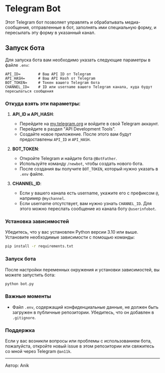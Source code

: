 
# Telegram Bot

Этот Telegram бот позволяет управлять и обрабатывать медиа-сообщения, отправленные в бот, заполнять ими специальную форму, и пересылать эту форму в указанный канал.

## Запуск бота

Для запуска бота вам необходимо указать следующие параметры в файле `.env`:

```plaintext
API_ID=        # Ваш API ID от Telegram
API_HASH=      # Ваш API Hash от Telegram
BOT_TOKEN=     # Токен вашего Telegram бота
CHANNEL_ID=    # ID или username вашего Telegram канала, куда будут пересылаться сообщения
```

### Откуда взять эти параметры:

1. **API_ID и API_HASH**:
    - Перейдите на [my.telegram.org](https://my.telegram.org) и войдите в свой Telegram аккаунт.
    - Перейдите в раздел "API Development Tools".
    - Создайте новое приложение. После этого вам будут предоставлены `API_ID` и `API_HASH`.

2. **BOT_TOKEN**:
    - Откройте Telegram и найдите бота `@BotFather`.
    - Используйте команду `/newbot`, чтобы создать нового бота.
    - После создания вы получите `BOT_TOKEN`, который нужно указать в `.env` файле.

3. **CHANNEL_ID**:
    - Если у вашего канала есть username, укажите его с префиксом `@`, например `@mychannel`.
    - Если username отсутствует, вам нужно узнать `CHANNEL_ID`. Для этого можно переслать сообщение из канала боту `@userinfobot`.

### Установка зависимостей

Убедитесь, что у вас установлен Python версии 3.10 или выше. Установите необходимые зависимости с помощью команды:

```bash
pip install -r requirements.txt
```

### Запуск бота

После настройки переменных окружения и установки зависимостей, вы можете запустить бота:

```bash
python bot.py
```

### Важные моменты

- Файл `.env`, содержащий конфиденциальные данные, не должен быть загружен в публичные репозитории. Убедитесь, что он добавлен в `.gitignore`.

### Поддержка

Если у вас возникли вопросы или проблемы с использованием бота, пожалуйста, откройте новый issue в этом репозитории или свяжитесь со мной через Telegram `@an11k`.

---

Автор: Anik
